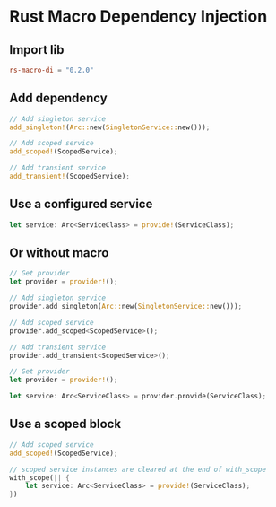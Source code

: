 # Rust Macro Dependency Injection

## Import lib

```toml
rs-macro-di = "0.2.0"
```

## Add dependency

```rust
// Add singleton service
add_singleton!(Arc::new(SingletonService::new()));

// Add scoped service
add_scoped!(ScopedService);

// Add transient service
add_transient!(ScopedService);
```

## Use a configured service

```rust
let service: Arc<ServiceClass> = provide!(ServiceClass);
```

## Or without macro
```rust
// Get provider
let provider = provider!();

// Add singleton service
provider.add_singleton(Arc::new(SingletonService::new()));

// Add scoped service
provider.add_scoped<ScopedService>();

// Add transient service
provider.add_transient<ScopedService>();
```

```rust
// Get provider
let provider = provider!();

let service: Arc<ServiceClass> = provider.provide(ServiceClass);
```

## Use a scoped block
```rust
// Add scoped service
add_scoped!(ScopedService);

// scoped service instances are cleared at the end of with_scope
with_scope(|| {
    let service: Arc<ServiceClass> = provide!(ServiceClass);
})
```